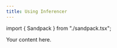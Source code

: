 ```yaml
---
title: Using Inferencer
---
```


import { Sandpack } from "./sandpack.tsx";

<Sandpack>

Your content here.

</Sandpack>
